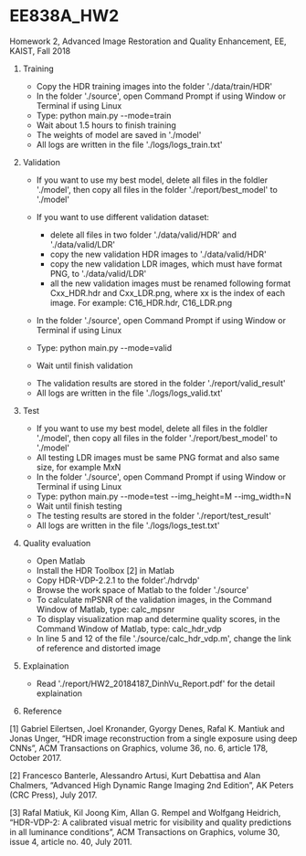 # EE838A_HW2
Homework 2, Advanced Image Restoration and Quality Enhancement, EE, KAIST, Fall 2018

1. Training
	- Copy the HDR training images into the folder './data/train/HDR'
	- In the folder './source', open Command Prompt if using Window or Terminal if using Linux
	- Type: python main.py --mode=train
	- Wait about 1.5 hours to finish training

	+ The weights of model are saved in './model'
	+ All logs are written in the file './logs/logs_train.txt'

2. Validation
	- If you want to use my best model, delete all files in the foldler './model', then copy all files in the folder './report/best_model' to './model'
	- If you want to use different validation dataset:
		+ delete all files in two folder './data/valid/HDR' and './data/valid/LDR'
		+ copy the new validation HDR images to './data/valid/HDR'
		+ copy the new validation LDR images, which must have format PNG, to './data/valid/LDR'
		+ all the new validation images must be renamed following format Cxx_HDR.hdr and Cxx_LDR.png, where xx is the index of each image. For example: C16_HDR.hdr, C16_LDR.png

	- In the folder './source', open Command Prompt if using Window or Terminal if using Linux
	- Type: python main.py --mode=valid
	- Wait until finish validation

	+ The validation results are stored in the folder './report/valid_result'
	+ All logs are written in the file './logs/logs_valid.txt'

3. Test
	- If you want to use my best model, delete all files in the foldler './model', then copy all files in the folder './report/best_model' to './model'
	- All testing LDR images must be same PNG format and also same size, for example MxN
	- In the folder './source', open Command Prompt if using Window or Terminal if using Linux
	- Type: python main.py --mode=test --img_height=M --img_width=N
	- Wait until finish testing

	+ The testing results are stored in the folder './report/test_result'
	+ All logs are written in the file './logs/logs_test.txt'

4. Quality evaluation
	- Open Matlab
	- Install the HDR Toolbox [2] in Matlab
	- Copy HDR-VDP-2.2.1 to the folder'./hdrvdp'
	- Browse the work space of Matlab to the folder './source'
	- To calculate mPSNR of the validation images, in the Command Window of Matlab, type: calc_mpsnr
	- To display visualization map and determine quality scores, in the Command Window of Matlab, type: calc_hdr_vdp

	+ In line 5 and 12 of the file './source/calc_hdr_vdp.m', change the link of reference and distorted image

5. Explaination
	- Read './report/HW2_20184187_DinhVu_Report.pdf' for the detail explaination

6. Reference

[1] Gabriel Eilertsen, Joel Kronander, Gyorgy Denes, Rafal K. Mantiuk and Jonas Unger, “HDR image reconstruction from a single exposure using deep CNNs”, ACM Transactions on Graphics, volume 36, no. 6, article 178, October 2017.

[2] Francesco Banterle, Alessandro Artusi, Kurt Debattisa and Alan Chalmers, “Advanced High Dynamic Range Imaging 2nd Edition”, AK Peters (CRC Press), July 2017.

[3] Rafal Matiuk, Kil Joong Kim, Allan G. Rempel and Wolfgang Heidrich, “HDR-VDP-2: A calibrated visual metric for visibility and quality predictions in all luminance conditions”, ACM Transactions on Graphics, volume 30, issue 4, article no. 40, July 2011.

